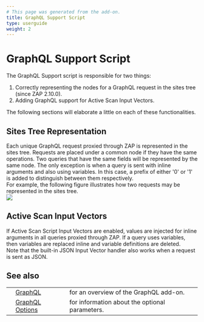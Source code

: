```yaml
---
# This page was generated from the add-on.
title: GraphQL Support Script
type: userguide
weight: 2
---
```


# GraphQL Support Script

The GraphQL Support script is responsible for two things:

1. Correctly representing the nodes for a GraphQL request in the sites tree (since ZAP 2.10.0).
2. Adding GraphQL support for Active Scan Input Vectors.

The following sections will elaborate a little on each of these functionalities.

## Sites Tree Representation

Each unique GraphQL request proxied through ZAP is represented in the sites tree. Requests are placed under a common node if they have the same operations. Two queries that have the same fields will be represented by the same node. The only exception is when a query is sent with inline arguments and also using variables. In this case, a prefix of either '0' or '1' is added to distinguish between them respectively.   
For example, the following figure illustrates how two requests may be represented in the sites tree.   
![](/docs/desktop/addons/graphql-support/images/sitesTreeExample.png)

## Active Scan Input Vectors

If Active Scan Script Input Vectors are enabled, values are injected for inline arguments in all queries proxied through ZAP. If a query uses variables, then variables are replaced inline and variable definitions are deleted.   
Note that the built-in JSON Input Vector handler also works when a request is sent as JSON.

## See also

|   |                                                                  |                                                |
|---|------------------------------------------------------------------|------------------------------------------------|
|   | [GraphQL](/docs/desktop/addons/graphql-support/)                 | for an overview of the GraphQL add-on.         |
|   | [GraphQL Options](/docs/desktop/addons/graphql-support/options/) | for information about the optional parameters. |
